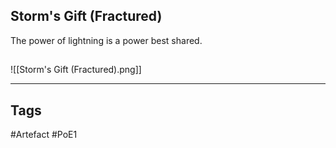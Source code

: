 ## Storm's Gift (Fractured)
The power of lightning is a power best shared.
##
![[Storm's Gift (Fractured).png]]

---
## Tags
#Artefact
#PoE1